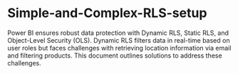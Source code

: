 # Simple-and-Complex-RLS-setup
Power BI ensures robust data protection with Dynamic RLS, Static RLS, and Object-Level Security (OLS). Dynamic RLS filters data in real-time based on user roles but faces challenges with retrieving location information via email and filtering products. This document outlines solutions to address these challenges.
